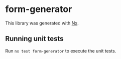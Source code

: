 # form-generator

This library was generated with [Nx](https://nx.dev).

## Running unit tests

Run `nx test form-generator` to execute the unit tests.
